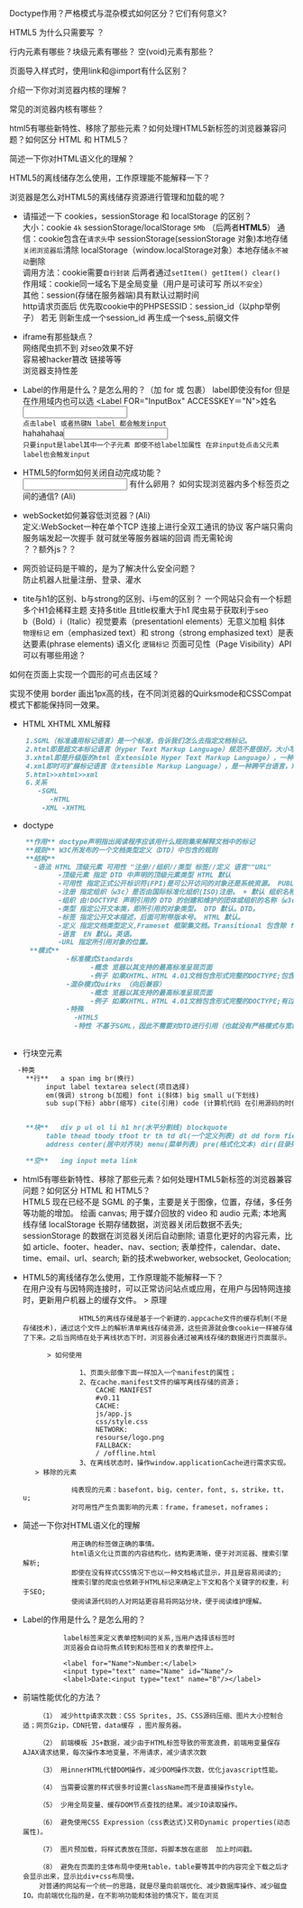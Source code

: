 Doctype作用？严格模式与混杂模式如何区分？它们有何意义?

HTML5 为什么只需要写 <!DOCTYPE HTML>？

行内元素有哪些？块级元素有哪些？ 空(void)元素有那些？

页面导入样式时，使用link和@import有什么区别？

介绍一下你对浏览器内核的理解？

常见的浏览器内核有哪些？

html5有哪些新特性、移除了那些元素？如何处理HTML5新标签的浏览器兼容问题？如何区分 HTML 和 HTML5？

简述一下你对HTML语义化的理解？

HTML5的离线储存怎么使用，工作原理能不能解释一下？

浏览器是怎么对HTML5的离线储存资源进行管理和加载的呢？




* 请描述一下 cookies，sessionStorage 和 localStorage 的区别？  
  大小：cookie `4k`   sessionStorage/localStorage `5Mb`  （后两者**HTML5**）
  通信：cookie包含在`请求头`中 sessionStorage(sessionStorage 对象)本地存储`关闭浏览器后`清除 localStorage（window.localStorage对象）本地存储`永不被动`删除  
  调用方法：cookie需要`自行封装` 后两者通过`setItem() getItem() clear()`  
  作用域：cookie同一域名下是全局变量（用户是可读可写 所以`不安全`）  
  其他：session(存储在服务器端)具有默认过期时间  
  http请求页面后 优先取cookie中的PHPSESSID：session_id（以php举例子） 若无 则新生成一个session_id 再生成一个sess_前缀文件
* iframe有那些缺点？  
  网络爬虫抓不到 对seo效果不好  
  容易被hacker篡改 链接等等  
  浏览器支持性差
* Label的作用是什么？是怎么用的？（加 for 或 包裹）
  label即使没有for 但是在作用域内也可以选
  <Label FOR="InputBox" ACCESSKEY＝"N">姓名</Label><input ID="InputBox" type="text">  
  `点击label 或者热键N label 都会触发input`  
  <Label><span>hahahahaa</span><input ID="InputBox" type="text"></Label>  
  `只要input是label其中一个子元素 即使不给label加属性 在非input处点击父元素label也会触发input`
* HTML5的form如何关闭自动完成功能？  
  <input type="text" id="cc" name="cc" autocomplete="off"> 有什么卵用？
如何实现浏览器内多个标签页之间的通信? (Ali)

* webSocket如何兼容低浏览器？(Ali)  
  定义:WebSocket一种在单个TCP 连接上进行全双工通讯的协议 客户端只需向服务端发起一次握手 就可就坐等服务器端的回调 而无需轮询  
  ？？额外js？？
  
* 网页验证码是干嘛的，是为了解决什么安全问题？  
  防止机器人批量注册、登录、灌水  
* tite与h1的区别、b与strong的区别、i与em的区别？
  一个网站只会有一个标题 多个H1会稀释主题 支持多title 且title权重大于h1 爬虫易于获取利于seo  
  b（Bold）i（Italic）视觉要素（presentationl elements）无意义加粗 斜体 `物理标记`
  em（emphasized text）和 strong（strong emphasized text）是表达要素(phrase elements) 语义化 `逻辑标记` 
页面可见性（Page Visibility）API 可以有哪些用途？

如何在页面上实现一个圆形的可点击区域？

实现不使用 border 画出1px高的线，在不同浏览器的Quirksmode和CSSCompat模式下都能保持同一效果。

* HTML XHTML XML解释 
```markdown
	1.SGML（标准通用标记语言）是一个标准，告诉我们怎么去指定文档标记。
	2.html即是超文本标记语言（Hyper Text Markup Language）规范不是很好，大小写混写且编码不规范；
	3.xhtml即是升级版的html（Extensible Hyper Text Markup Language），一种过渡语言，html向xml过渡的语言；
	4.xml即时可扩展标记语言（Extensible Markup Language），是一种跨平台语言，XML 被设计用来传输和存储数据。
	5.html>>xhtml>>xml 
	6.关系
	   -SGML
	      -HTML
	    -XML -XHTML
```
* doctype
```markdown
    **作用** doctype声明指出阅读程序应该用什么规则集来解释文档中的标记
    **规则** W3C所发布的一个文档类型定义（DTD）中包含的规则     
    **结构** 
	  -语法 HTML 顶级元素 可用性 "注册//组织//类型 标签//定义 语言""URL"
		    -顶级元素 指定 DTD 中声明的顶级元素类型 HTML 默认
		    -可用性 指定正式公开标识符(FPI)是可公开访问的对象还是系统资源。 PUBLIC 默认
		    -注册 指定组织（w3c）是否由国际标准化组织(ISO)注册。 + 默认 组织名称已注册;- 组织名称未注册
		    -组织 由!DOCTYPE 声明引用的 DTD 的创建和维护的团体或组织的名称（w3c）
		    -类型 指定公开文本类，即所引用的对象类型。 DTD 默认。DTD。
		    -标签 指定公开文本描述，后面可附带版本号。 HTML 默认。
		    -定义 指定文档类型定义,Frameset 框架集文档。Transitional 包含除 frameSet 元素的全部内容。/Strict
		    -语言  EN 默认。英语。
		    -URL 指定所引用对象的位置。
     **模式**
	    	  -标准模式Standards 
	    	  		-概念 览器以其支持的最高标准呈现页面
	    	  		-例子 如果XHTML、HTML 4.01文档包含形式完整的DOCTYPE;包含过渡DTD和URI的DOCTYPE
	    	  -混杂模式Quirks （向后兼容）
	    	  		-概念 览器以其支持的最高标准呈现页面
	    	  		-例子 如果XHTML、HTML 4.01文档包含形式完整的DOCTYPE;有过渡DTD而没有URI;DOCTYPE不存在或形式不正确
	    	  -特殊
				-HTML5 
		 	  	-特性 不基于SGML，因此不需要对DTD进行引用（也就没有严格模式与宽松模式的区别）但是需要doctype来规范浏览器的行为
						
```
* 行块空元素
```markdown
  -种类
	**行**   a span img br(换行)
		 input label textarea select(项目选择)
		 em(强调) strong b(加粗) font i(斜体) big small u(下划线) 
		 sub sup(下标) abbr(缩写) cite(引用) code (计算机代码 在引用源码的时候需要)


	**块**   div p ul ol li h1 hr(水平分割线) blockquote
		 table thead tbody tfoot tr th td dl(一个定义列表) dt dd form fieldset 
		 address center(居中对齐块) menu(菜单列表) pre(格式化文本) dir(目录列表)

	**空**   img input meta link 
```
* html5有哪些新特性、移除了那些元素？如何处理HTML5新标签的浏览器兼容问题？如何区分 HTML 和 HTML5？   
      HTML5 现在已经不是 SGML 的子集，主要是关于图像，位置，存储，多任务等功能的增加。
      绘画 canvas;
      用于媒介回放的 video 和 audio 元素;
      本地离线存储 localStorage 长期存储数据，浏览器关闭后数据不丢失;
      sessionStorage 的数据在浏览器关闭后自动删除;
      语意化更好的内容元素，比如 article、footer、header、nav、section;
      表单控件，calendar、date、time、email、url、search;
      新的技术webworker, websocket, Geolocation;  
      
* HTML5的离线储存怎么使用，工作原理能不能解释一下？  
			在用户没有与因特网连接时，可以正常访问站点或应用，在用户与因特网连接时，更新用户机器上的缓存文件。
			> 原理  
      
					HTML5的离线存储是基于一个新建的.appcache文件的缓存机制(不是存储技术)，通过这个文件上的解析清单离线存储资源，这些资源就会像cookie一样被存储了下来。之后当网络在处于离线状态下时，浏览器会通过被离线存储的数据进行页面展示。

			> 如何使用  
      
					1、页面头部像下面一样加入一个manifest的属性；
					2、在cache.manifest文件的编写离线存储的资源；
					    CACHE MANIFEST
					    #v0.11
					    CACHE:
					    js/app.js
					    css/style.css
					    NETWORK:
					    resourse/logo.png
					    FALLBACK:
					    / /offline.html
					3、在离线状态时，操作window.applicationCache进行需求实现。
	  	 > 移除的元素   
       
			      纯表现的元素：basefont，big，center，font, s，strike，tt，u;
			      对可用性产生负面影响的元素：frame，frameset，noframes；

* 简述一下你对HTML语义化的理解

				  用正确的标签做正确的事情。
				  html语义化让页面的内容结构化，结构更清晰，便于对浏览器、搜索引擎解析;
				  即使在没有样式CSS情况下也以一种文档格式显示，并且是容易阅读的;
				  搜索引擎的爬虫也依赖于HTML标记来确定上下文和各个关键字的权重，利于SEO;
				  使阅读源代码的人对网站更容易将网站分块，便于阅读维护理解。
* Label的作用是什么？是怎么用的？

				label标签来定义表单控制间的关系,当用户选择该标签时
				浏览器会自动将焦点转到和标签相关的表单控件上。

				<label for="Name">Number:</label>
				<input type="text" name="Name" id="Name"/>
				<label>Date:<input type="text" name="B"/></label>
* 前端性能优化的方法？

		  （1） 减少http请求次数：CSS Sprites, JS、CSS源码压缩、图片大小控制合适；网页Gzip，CDN托管，data缓存 ，图片服务器。

		  （2） 前端模板 JS+数据，减少由于HTML标签导致的带宽浪费，前端用变量保存AJAX请求结果，每次操作本地变量，不用请求，减少请求次数

		  （3） 用innerHTML代替DOM操作，减少DOM操作次数，优化javascript性能。

		  （4） 当需要设置的样式很多时设置className而不是直接操作style。

		  （5） 少用全局变量、缓存DOM节点查找的结果。减少IO读取操作。

		  （6） 避免使用CSS Expression（css表达式)又称Dynamic properties(动态属性)。

		  （7） 图片预加载，将样式表放在顶部，将脚本放在底部  加上时间戳。

		  （8） 避免在页面的主体布局中使用table，table要等其中的内容完全下载之后才会显示出来，显示比div+css布局慢。
		  对普通的网站有一个统一的思路，就是尽量向前端优化、减少数据库操作、减少磁盘IO。向前端优化指的是，在不影响功能和体验的情况下，能在浏览






 
  
